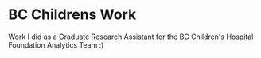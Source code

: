 # BC Childrens Work
Work I did as a Graduate Research Assistant for the BC Children's Hospital Foundation Analytics Team :)
